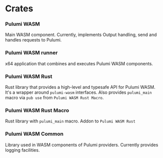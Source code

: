 # Crates

### Pulumi WASM

Main WASM component. Currently, implements Output handling, send and handles requests to Pulumi.

### Pulumi WASM runner

x64 application that combines and executes Pulumi WASM components.

### Pulumi WASM Rust

Rust library that provides a high-level and typesafe API for Pulumi WASM. It's a wrapper around `pulumi-wasm` interfaces.
Also provides `pulumi_main` macro via `pub use` from `Pulumi WASM Rust Macro`.

### Pulumi WASM Rust Macro

Rust library with `pulumi_main` macro. Addon to `Pulumi WASM Rust`

### Pulumi WASM Common

Library used in WASM components of Pulumi providers. Currently provides logging facilities.
